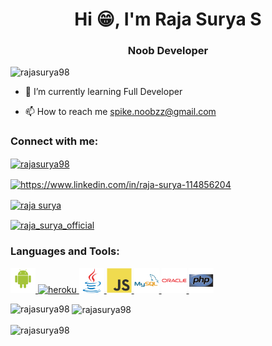 <h1 align="center">Hi 😁, I'm Raja Surya S</h1>

<h3 align="center">Noob Developer</h3>

<p align="left"> <img src="https://komarev.com/ghpvc/?username=rajasurya98&label=Profile%20views&color=0e75b6&style=flat" alt="rajasurya98" /> </p>

- 🌱 I’m currently learning Full Developer

- 📫 How to reach me spike.noobzz@gmail.com

<h3 align="left">Connect with me:</h3>

<p align="left">

<a href="https://twitter.com/rajasurya98" target="blank"><img align="center" src="https://raw.githubusercontent.com/rahuldkjain/github-profile-readme-generator/master/src/images/icons/Social/twitter.svg" alt="rajasurya98" height="30" width="40" /></a>

<a href="https://linkedin.com/in/https://www.linkedin.com/in/raja-surya-114856204" target="blank"><img align="center" src="https://raw.githubusercontent.com/rahuldkjain/github-profile-readme-generator/master/src/images/icons/Social/linked-in-alt.svg" alt="https://www.linkedin.com/in/raja-surya-114856204" height="30" width="40" /></a>

<a href="https://fb.com/raja surya" target="blank"><img align="center" src="https://raw.githubusercontent.com/rahuldkjain/github-profile-readme-generator/master/src/images/icons/Social/facebook.svg" alt="raja surya" height="30" width="40" /></a>

<a href="https://instagram.com/raja_surya_official" target="blank"><img align="center" src="https://raw.githubusercontent.com/rahuldkjain/github-profile-readme-generator/master/src/images/icons/Social/instagram.svg" alt="raja_surya_official" height="30" width="40" /></a>

</p>

<h3 align="left">Languages and Tools:</h3>

<p align="left"> <a href="https://developer.android.com" target="_blank" rel="noreferrer"> <img src="https://raw.githubusercontent.com/devicons/devicon/master/icons/android/android-original-wordmark.svg" alt="android" width="40" height="40"/> </a> <a href="https://heroku.com" target="_blank" rel="noreferrer"> <img src="https://www.vectorlogo.zone/logos/heroku/heroku-icon.svg" alt="heroku" width="40" height="40"/> </a> <a href="https://www.java.com" target="_blank" rel="noreferrer"> <img src="https://raw.githubusercontent.com/devicons/devicon/master/icons/java/java-original.svg" alt="java" width="40" height="40"/> </a> <a href="https://developer.mozilla.org/en-US/docs/Web/JavaScript" target="_blank" rel="noreferrer"> <img src="https://raw.githubusercontent.com/devicons/devicon/master/icons/javascript/javascript-original.svg" alt="javascript" width="40" height="40"/> </a> <a href="https://www.mysql.com/" target="_blank" rel="noreferrer"> <img src="https://raw.githubusercontent.com/devicons/devicon/master/icons/mysql/mysql-original-wordmark.svg" alt="mysql" width="40" height="40"/> </a> <a href="https://www.oracle.com/" target="_blank" rel="noreferrer"> <img src="https://raw.githubusercontent.com/devicons/devicon/master/icons/oracle/oracle-original.svg" alt="oracle" width="40" height="40"/> </a> <a href="https://www.php.net" target="_blank" rel="noreferrer"> <img src="https://raw.githubusercontent.com/devicons/devicon/master/icons/php/php-original.svg" alt="php" width="40" height="40"/> </a> </p>

<p><img align="left" src="https://github-readme-stats.vercel.app/api/top-langs?username=rajasurya98&show_icons=true&locale=en&layout=compact" alt="rajasurya98" /></p>

<p>&nbsp;<img align="center" src="https://github-readme-stats.vercel.app/api?username=rajasurya98&show_icons=true&locale=en" alt="rajasurya98" /></p>

<p><img align="center" src="https://github-readme-streak-stats.herokuapp.com/?user=rajasurya98&" alt="rajasurya98" /></p>
